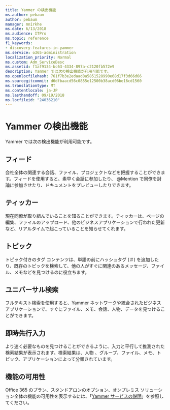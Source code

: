 ```yaml
---
title: Yammer の検出機能
ms.author: pebaum
author: pebaum
manager: mnirkhe
ms.date: 6/13/2018
ms.audience: ITPro
ms.topic: reference
f1_keywords:
- discovery-features-in-yammer
ms.service: o365-administration
localization_priority: Normal
ms.custom: Adm_ServiceDesc
ms.assetid: f1af9134-bc63-4334-897a-c2120fb572e9
description: Yammer では次の検出機能が利用可能です。
ms.openlocfilehash: 761f7b3e2edaad8a5851528990e68d17f3d66d66
ms.sourcegitcommit: d6dfbaacd56c0855e12500b38acd06be16cd1560
ms.translationtype: MT
ms.contentlocale: ja-JP
ms.lasthandoff: 09/19/2018
ms.locfileid: "24036210"
---
```

# <a name="discovery-features-in-yammer"></a>Yammer の検出機能

Yammer では次の検出機能が利用可能です。
  
## <a name="feeds"></a>フィード
<a name="bkmk_Feeds"> </a>

会社全体の関連する会話、ファイル、プロジェクトなどを把握することができます。フィードを使用すると、素早く会話に参加したり、 @Mention で同僚を討論に参加させたり、ドキュメントをプレビューしたりできます。
  
## <a name="ticker"></a>ティッカー
<a name="bkmk_Ticker"> </a>

現在同僚が取り組んでいることを知ることができます。ティッカーは、ページの編集、ファイルのアップロード、他のビジネスアプリケーションで行われた更新など、リアルタイムで起こっていることを知らせてくれます。
  
## <a name="topics"></a>トピック
<a name="bkmk_Topics"> </a>

トピック付きのタグ コンテンツは、単語の前にハッシュタグ (＃) を追加したり、既存のトピックを検索して、他の人がすぐに関連のあるメッセージ、ファイル、メモなどを見つけるのに役立ちます。
  
## <a name="universal-search"></a>ユニバーサル検索
<a name="bkmk_UniversalSearch"> </a>

フルテキスト検索を使用すると、Yammer ネットワークや統合されたビジネス アプリケーションで、すぐにファイル、メモ、会話、人物、データを見つけることができます。
  
## <a name="instant-type-ahead"></a>即時先行入力
<a name="bkmk_InstantTypeAhead"> </a>

より速く必要なものを見つけることができるように、入力と平行して推測された検索結果が表示されます。検索結果は、人物 、グループ、ファイル、メモ、トピック、アプリケーションによって分類されています。
  
## <a name="feature-availability"></a>機能の可用性
<a name="bkmk_InstantTypeAhead"> </a>

Office 365 のプラン、スタンドアロンのオプション、オンプレミス ソリューション全体の機能の可用性を表示するには、「[Yammer サービスの説明](yammer-service-description.md)」を参照してください。
  
  

